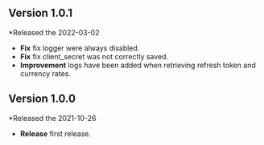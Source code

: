 ## Version 1.0.1
*Released the 2022-03-02

* **Fix** fix logger were always disabled.
* **Fix** fix client_secret was not correctly saved.
* **Improvement** logs have been added when retrieving refresh token and currency rates.

## Version 1.0.0
*Released the 2021-10-26

* **Release** first release.
